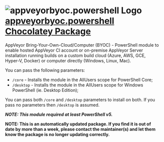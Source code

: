 # ![appveyorbyoc.powershell Logo](https://rawcdn.githack.com/pauby/ChocoPackages/3a4faf76b6852e70458c92a21be40351f6de1834/icons/appveyorbyoc.powershell.png "AppVeyorByoc Logo") [appveyorbyoc.powershell Chocolatey Package](https://chocolatey.org/packages/appveyorbyoc.powershell)

AppVeyor Bring-Your-Own-Cloud/Computer (BYOC) - PowerShell module to enable hosted AppVeyor CI account or on-premise AppVeyor Server installation running builds on a custom build cloud (Azure, AWS, GCE, Hyper-V, Docker) or computer directly (Windows, Linux, Mac).

You can pass the following parameters:

* `/core`     - Installs the module in the AllUsers scope for PowerShell Core;
* `/desktop`  - Installs the module in the AllUsers scope for Windows PowerShell (ie. Desktop Edition);

You can pass both `/core` and `/desktop` parameters to install on both. If you pass no parameters then `/desktop` is assumed.

_**NOTE: This module required at least PowerShell v5.**_

**NOTE: This is an automatically updated package. If you find it is out of date by more than a week, please contact the maintainer(s) and let them know the package is no longer updating correctly.**
